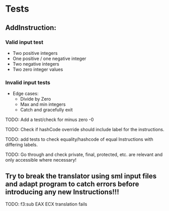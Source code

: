 

# Tests

## AddInstruction:
### Valid input test
- Two positive integers
- One positive / one negative integer
- Two negative integers
- Two zero integer values

### Invalid input tests
- Edge cases:
  - Divide by Zero
  - Max and min integers
  - Catch and gracefully exit

TODO: Add a test/check for minus zero -0



TODO: Check if hashCode override should include label for the instructions.

TODO: add tests to check equality/hashcode of equal Instructions with differing labels.

TODO: Go through and check private, final, protected, etc. are relevant and only accessible where necessary!

## Try to break the translator using sml input files and adapt program to catch errors before introducing any new Instructions!!!
TODO: f3:sub EAX ECX translation fails


